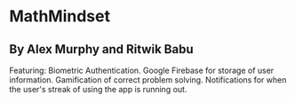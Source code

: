 MathMindset
===========
By Alex Murphy and Ritwik Babu
-------------------------------

Featuring:
Biometric Authentication.
Google Firebase for storage of user information.
Gamification of correct problem solving.
Notifications for when the user's streak of using the app is running out.
